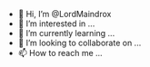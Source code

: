 - 👋 Hi, I’m @LordMaindrox
- 👀 I’m interested in ...
- 🌱 I’m currently learning ...
- 💞️ I’m looking to collaborate on ...
- 📫 How to reach me ...

<!---
LordMaindrox/LordMaindrox is a ✨ special ✨ repository because its `README.md` (this file) appears on your GitHub profile.
You can click the Preview link to take a look at your changes.
--->
